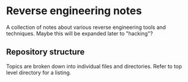 # Reverse engineering notes
A collection of notes about various reverse engineering tools and techniques.
Maybe this will be expanded later to "hacking"?

## Repository structure
Topics are broken down into individual files and directories. Refer to top
level directory for a listing.
